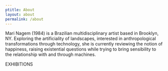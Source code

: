 ```yaml
---
ptitle: About
layout: about
permalink: /about
---
```

Mari Nagem (1984) is a Brazilian multidisciplinary artist based in Brooklyn, NY. Exploring the artificiality of landscapes, interested in anthropological transformations through technology, she is currently reviewing the notion of happiness, raising existential questions while trying to bring sensibility to the relationship with and through machines.

EXHIBITIONS
